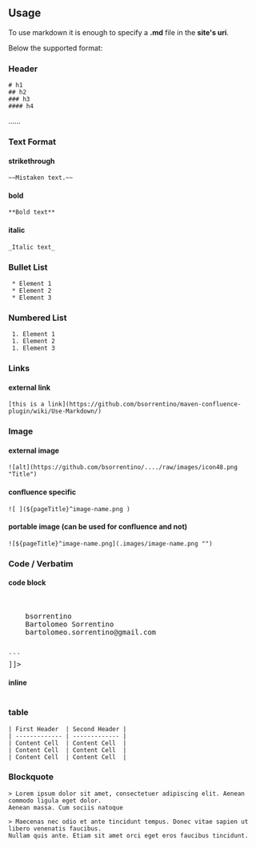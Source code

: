 ## Usage

To use markdown it is enough to specify a **.md** file in the **site's uri**.

Below the supported format:


### Header
```
# h1
## h2
### h3
#### h4
```
......

### Text Format

#### strikethrough
```
~~Mistaken text.~~
```

#### bold
```
**Bold text**
```

#### italic
```
_Italic text_
```

### Bullet List

```
 * Element 1
 * Element 2
 * Element 3
```

### Numbered List

```
 1. Element 1
 1. Element 2
 1. Element 3
```


### Links

#### external link

```
[this is a link](https://github.com/bsorrentino/maven-confluence-plugin/wiki/Use-Markdown/)
```

### Image

#### external image
```
![alt](https://github.com/bsorrentino/..../raw/images/icon48.png "Title")
```

#### confluence specific
```
![ ](${pageTitle}^image-name.png )
```

#### portable image (can be used for confluence and not)
```
![${pageTitle}^image-name.png](.images/image-name.png "")
```

### Code / Verbatim

#### code block

<pre><![CDATA[
```xml
<developers>
  <developer>
    <id>bsorrentino</id>
    <name>Bartolomeo Sorrentino</name>
    <email>bartolomeo.sorrentino@gmail.com</email>
  </developer>
</developers>
```
]]></pre>

#### inline
<pre><![CDATA[
```this is inline```  
]]></pre>

### table

```
| First Header  | Second Header |
| ------------- | ------------- |
| Content Cell  | Content Cell  |
| Content Cell  | Content Cell  |
| Content Cell  | Content Cell  |
```

### Blockquote

```
> Lorem ipsum dolor sit amet, consectetuer adipiscing elit. Aenean commodo ligula eget dolor.
Aenean massa. Cum sociis natoque

> Maecenas nec odio et ante tincidunt tempus. Donec vitae sapien ut libero venenatis faucibus.
Nullam quis ante. Etiam sit amet orci eget eros faucibus tincidunt.
```
